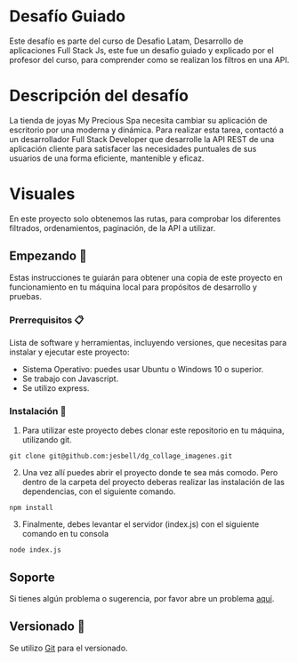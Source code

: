 # Desafío Guiado
Este desafío es parte del curso de Desafio Latam, Desarrollo de aplicaciones Full Stack Js, este fue un desafio guiado y explicado por el profesor del curso, para comprender como se realizan los filtros en una API.


# Descripción del desafío
La tienda de joyas My Precious Spa necesita cambiar su aplicación de escritorio por una moderna y dinámica. Para realizar esta tarea, contactó a un desarrollador Full Stack Developer que desarrolle la API REST de una aplicación cliente para satisfacer las necesidades puntuales de sus usuarios de una forma eficiente, mantenible y eficaz.


# Visuales

En este proyecto solo obtenemos las rutas, para comprobar los diferentes filtrados, ordenamientos, paginación, de la API a utilizar.

## Empezando 🚀

Estas instrucciones te guiarán para obtener una copia de este proyecto en funcionamiento en tu máquina local para propósitos de desarrollo y pruebas.

### Prerrequisitos 📋

Lista de software y herramientas, incluyendo versiones, que necesitas para instalar y ejecutar este proyecto:

- Sistema Operativo: puedes usar Ubuntu o Windows 10 o superior.
- Se trabajo con Javascript.
- Se utilizo express.

### Instalación 🔧

1. Para utilizar este proyecto debes clonar este repositorio en tu máquina, utilizando git.

```
git clone git@github.com:jesbell/dg_collage_imagenes.git
```

2. Una vez allí puedes abrir el proyecto donde te sea más comodo. Pero dentro de la carpeta del proyecto deberas realizar las instalación de las dependencias, con el siguiente comando.

```
npm install
```

3. Finalmente, debes levantar el servidor (index.js) con el siguiente comando en tu consola
```
node index.js
```


## Soporte

Si tienes algún problema o sugerencia, por favor abre un problema [aquí](https://github.com/jesbell/dg_collage_imagenes/issues).

## Versionado  📌

Se utilizo [Git](https://git-scm.com) para el versionado.
